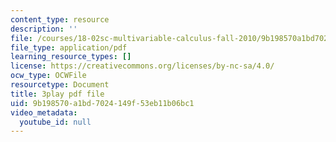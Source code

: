 ```yaml
---
content_type: resource
description: ''
file: /courses/18-02sc-multivariable-calculus-fall-2010/9b198570a1bd7024149f53eb11b06bc1_fWOGfzC3IeY.pdf
file_type: application/pdf
learning_resource_types: []
license: https://creativecommons.org/licenses/by-nc-sa/4.0/
ocw_type: OCWFile
resourcetype: Document
title: 3play pdf file
uid: 9b198570-a1bd-7024-149f-53eb11b06bc1
video_metadata:
  youtube_id: null
---
```

